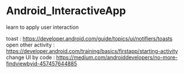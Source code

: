 # Android_InteractiveApp
learn to apply user interaction


toast : https://developer.android.com/guide/topics/ui/notifiers/toasts     
open other activity : https://developer.android.com/training/basics/firstapp/starting-activity    
change UI by code : https://medium.com/androiddevelopers/no-more-findviewbyid-457457644885
